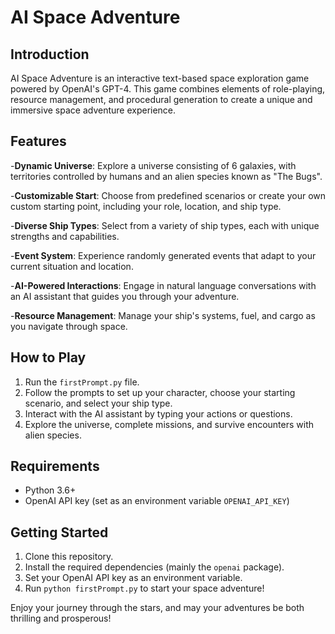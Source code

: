 # AI Space Adventure

## Introduction

AI Space Adventure is an interactive text-based space exploration game powered by OpenAI's GPT-4. This game combines elements of role-playing, resource management, and procedural generation to create a unique and immersive space adventure experience.

## Features

-**Dynamic Universe**: Explore a universe consisting of 6 galaxies, with territories controlled by humans and an alien species known as "The Bugs".

-**Customizable Start**: Choose from predefined scenarios or create your own custom starting point, including your role, location, and ship type.

-**Diverse Ship Types**: Select from a variety of ship types, each with unique strengths and capabilities.

-**Event System**: Experience randomly generated events that adapt to your current situation and location.

-**AI-Powered Interactions**: Engage in natural language conversations with an AI assistant that guides you through your adventure.

-**Resource Management**: Manage your ship's systems, fuel, and cargo as you navigate through space.

## How to Play

1. Run the `firstPrompt.py` file.
2. Follow the prompts to set up your character, choose your starting scenario, and select your ship type.
3. Interact with the AI assistant by typing your actions or questions.
4. Explore the universe, complete missions, and survive encounters with alien species.

## Requirements

- Python 3.6+
- OpenAI API key (set as an environment variable `OPENAI_API_KEY`)

## Getting Started

1. Clone this repository.
2. Install the required dependencies (mainly the `openai` package).
3. Set your OpenAI API key as an environment variable.
4. Run `python firstPrompt.py` to start your space adventure!

Enjoy your journey through the stars, and may your adventures be both thrilling and prosperous!
